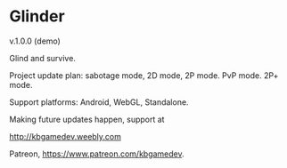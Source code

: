 # Glinder

v.1.0.0 (demo)

Glind and survive.

Project update plan: sabotage mode, 2D mode, 2P mode. PvP mode. 2P+ mode.

Support platforms: Android, WebGL, Standalone.

Making future updates happen, support at 

http://kbgamedev.weebly.com

Patreon, https://www.patreon.com/kbgamedev.
